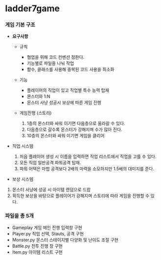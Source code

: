 # ladder7game

### 게임 기본 구조
- **요구사항**

    - 규칙
        - 협업을 위해 코드 컨벤션 정한다.
        - 기능별로 파일을 나눠 작업
        - 함수, 클래스를 사용해 중복된 코드 사용을 최소화
    - 기능
        - 플레이어의 직업이 있고 직업별 특수 능력 탑재
        - 몬스터와 1:N 
        - 몬스터 사냥 성공시 보상에 따른 게임 진행
        
  - 게임진행 (스토리)
    
    1. 1층의 몬스터와 싸워 이기면 다음층으로 올라갈 수 있다. 
    2. 다음층으로 갈수록 몬스터가 강해지며 수가 많아 진다. 
    3. 10층의 몬스터와 싸워 이기면 게임을 클리어
        
        
        
 - 직업 시스템
    
    1. 처음 플레이어 생성 시 이름을 입력하면 직업 리스트에서 직업을 고를 수 있다.
    2. 모든 직업 일반공격 파워공격 탑재. 
    3. 파워 어택은 마법 공격보다 2배의 마력을 소모하지만 1.5배의 대미지를 준다.          
    
- 보상 시스템
1. 몬스터 사냥에 성공 시 아이템 랜덤으로 드랍
2. 획득한 보상을 바탕으로 플레이어가 강해지며 스토리에 따라 게임을 진행할 수 있다.


### 파일을 총 5개 

- Gameplay 게임 메인 진행 입력창 구현
- Player.py 직업 선택, Stauts, 공격 구현
- Monster.py 몬스터 스테이지별 다양화 및 난이도 조절 구현
- Battle.py 전투 진행 창 구현
- Item.py 아이템 리스트 구현
